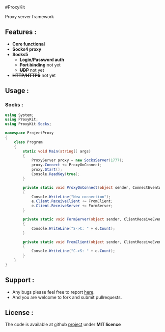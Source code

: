 #ProxyKit


Proxy server framework

## Features :

- **Core functional**
- **Socks4 proxy**
- **Socks5**
    - **Login/Password auth**
    - **~~Port binding~~** not yet
    - **~~UDP~~** not yet
- **~~HTTP/HTTPS~~** not yet

## Usage :

### Socks :

```csharp
using System;
using ProxyKit;
using ProxyKit.Socks;

namespace ProjectProxy
{
    class Program
    {
        static void Main(string[] args)
        {
            ProxyServer proxy = new SocksServer(1777);
            proxy.Connect += ProxyOnConnect;
            proxy.Start();
            Console.ReadKey(true);
        }

        private static void ProxyOnConnect(object sender, ConnectEventArgs e)
        {
            Console.WriteLine("New connection");
            e.Client.ReceiveClient += FromClient;
            e.Client.ReceiveServer += FormServer;
        }

        private static void FormServer(object sender, ClientReceiveEventArgs e)
        {
            Console.WriteLine("S->C: " + e.Count);
        }

        private static void FromClient(object sender, ClientReceiveEventArgs e)
        {
            Console.WriteLine("C->S: " + e.Count);
        }
    }
}
```


## Support :

- Any bugs please feel free to report [here][issue].
- And you are welcome to fork and submit pullrequests.


## License :

The code is available at github [project][home] under **MIT licence**

 [home]: https://github.com/AlexYukikaze/ProxyKit
 [issue]: https://github.com/AlexYukikaze/ProxyKit/issues
